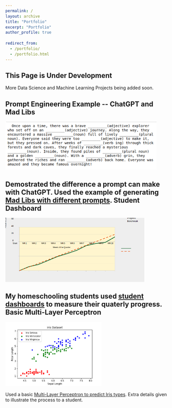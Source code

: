 ```yaml
---
permalink: /
layout: archive
title: "Portfolio"
excerpt: "Portfolio"
author_profile: true

redirect_from: 
  - /portfolio/
  - /portfolio.html
---
```


This Page is Under Development
-----

More Data Science and Machine Learning Projects being added soon.

Prompt Engineering Example -- ChatGPT and Mad Libs
------

<img height="150" src="/images/MadLibGenerated.png">

Demostrated the difference a prompt can make with ChatGPT.  Used the example of generating [Mad Libs with different prompts](https://github.com/JennySteichen/JennySteichen.github.io/blob/master/_portfolio/ChatGPT_MadLib_Generator.ipynb).
Student Dashboard
------

<img height="200" src="/images/student_dashboard.png">

My homeschooling students used [student dashboards](https://github.com/JennySteichen/JennySteichen.github.io/blob/master/_portfolio/Student%20Dashboard.fods) to measure their quaterly progress.
Basic Multi-Layer Perceptron
------
  
<img height="200" src="/images/iris_data_scatterplot.png">

Used a basic [Multi-Layer Perceptron to predict Iris types](https://github.com/JennySteichen/JennySteichen.github.io/blob/master/_portfolio/ML%20Iris%20Classification.ipynb).  Extra details given to illustrate the process to a student.
